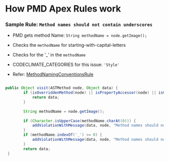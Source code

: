 # How PMD Apex Rules work

### Sample Rule: ```Method names should not contain underscores```

- PMD gets method Name: ```String methodName = node.getImage();```
- Checks the ```methodName``` for starting-with-capital-letters
- Checks for the '_' in the ```methodName```
- CODECLIMATE_CATEGORIES for this issue: ```'Style'```

- Refer: [MethodNamingConventionsRule](http://pmd.sourceforge.net/pmd-5.5.3/pmd-apex/xref/net/sourceforge/pmd/lang/apex/rule/style/MethodNamingConventionsRule.html)

```java

public Object visit(ASTMethod node, Object data) {
  		if (isOverriddenMethod(node) || isPropertyAccessor(node) || isConstructor(node)) {
  			return data;
  		}
  
  		String methodName = node.getImage();
  
  		if (Character.isUpperCase(methodName.charAt(0))) {
  			addViolationWithMessage(data, node, "Method names should not start with capital letters");
  		}
  		if (methodName.indexOf('_') >= 0) {
  			addViolationWithMessage(data, node, "Method names should not contain underscores");
  		}
  		return data;
 }
 ```
